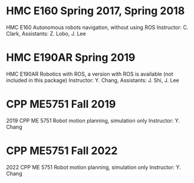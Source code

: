 # HMC E160 Spring 2017, Spring 2018
HMC E160 Autonomous robots navigation, without using ROS
Instructor: C. Clark, Assistants: Z. Lobo, J. Lee

# HMC E190AR Spring 2019
HMC E190AR Robotics with ROS, a version with ROS is available (not included in this package)
Instructor: Y. Chang, Assistants: J. Shi, J. Lee

# CPP ME5751 Fall 2019
2019 CPP ME 5751 Robot motion planning, simulation only
Instructor: Y. Chang

# CPP ME5751 Fall 2022
2022 CPP ME 5751 Robot motion planning, simulation only
Instructor: Y. Chang